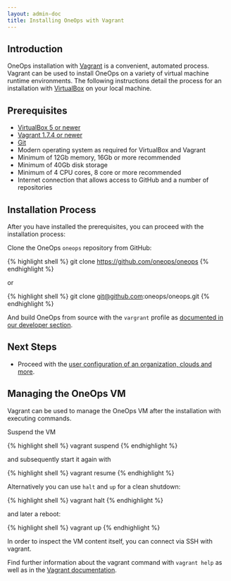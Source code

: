 ```yaml
---
layout: admin-doc
title: Installing OneOps with Vagrant
---
```


## Introduction

OneOps installation with [Vagrant](http://www.vagrantup.com) is a convenient,
automated process. Vagrant can be used to
install OneOps on a variety of virtual machine runtime environments. The following instructions detail the
process for an installation with [VirtualBox](https://www.virtualbox.org/) on your local machine.

## Prerequisites

- <a href="https://www.virtualbox.org/" target="_blank">VirtualBox 5 or newer</a>
- <a href="https://www.vagrantup.com/" target="_blank">Vagrant 1.7.4 or newer</a>
- <a href="https://git-scm.com/" target="_blank">Git</a>
- Modern operating system as required for VirtualBox and Vagrant
- Minimum of 12Gb memory, 16Gb or more recommended
- Minimum of 40Gb disk storage
- Minimum of 4 CPU cores, 8 core or more recommended
- Internet connection that allows access to GitHub and a number of repositories

## Installation Process

After you have installed the prerequisites, you can proceed with the installation process:

Clone the OneOps `oneops` repository from GitHub:

{% highlight shell %}
git clone https://github.com/oneops/oneops
{% endhighlight %}

or

{% highlight shell %}
git clone git@github.com:oneops/oneops.git
{% endhighlight %}

And build OneOps from source with the `vargrant` profile as 
[documented in our developer section](../../developer/core-development/index.html).

## Next Steps

- Proceed with the [user configuration of an organization, clouds and more](/user/).

## Managing the OneOps VM

Vagrant can be used to manage the OneOps VM after the installation with
executing commands.

Suspend the VM

{% highlight shell %}
vagrant suspend
{% endhighlight %}

and subsequently start it again with

{% highlight shell %}
vagrant resume
{% endhighlight %}

Alternatively you can use `halt` and `up` for a clean shutdown:

{% highlight shell %}
vagrant halt
{% endhighlight %}

and later a reboot:

{% highlight shell %}
vagrant up
{% endhighlight %}

In order to inspect the VM content itself, you can connect via SSH with vagrant.

Find further information about the vagrant command with ```vagrant help``` as well
as in the [Vagrant documentation](https://www.vagrantup.com/docs/).


